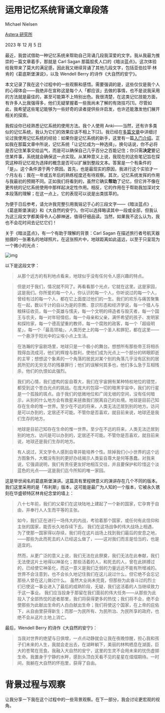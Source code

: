 # 运用记忆系统背诵文章段落

Michael Nielsen

[Astera 研究所](https://astera.org/)

2023 年 12 月 5 日

最近，我尝试借助一种记忆系统来帮助自己背诵几段我深爱的文字。我从我最为推崇的一篇文章着手，那就是 Carl Sagan 那篇脍炙人口的《暗淡蓝点》。这次体验给我带来了莫大的满足感，因此我又继续背诵了其他几段文字，包括亚伯拉罕·林肯的《葛底斯堡演说》，以及 Wendell Berry 的诗作《大自然的安宁》。

本文记录了我在这个过程中的一些观察和感悟。需要强调的是，这些仅仅是我个人的心得体会——我绝非在宣称这是每个人「都应该」去做的事情，也不是说我采用的方法就是最佳的，甚至可能算不上特别出色。我很清楚，在这类记忆技能方面，有许多人比我强得多，他们无疑掌握着一些我尚未了解的有效技巧[1]。尽管如此，我希望这些笔记能够为一些好奇的读者提供些许启发，也许还能激发他们展开相关的探索。

我假设你已经熟悉记忆系统的使用方法。我个人使用 Anki——当然，还有许多类似的记忆系统，我认为它们的效果应该不相上下[2]。我已经在[多篇文章](https://michaelnotebook.com/tag/memory.html)中详细讨论过我使用记忆系统的经验：如果你是记忆系统的新手，这里有一篇[入门介绍](https://augmentingcognition.com/ltm.html)。正如我在那篇文章中所说，记忆系统「让记忆成为一种选择」，换句话说，你不必将是否记住某事交给运气，而是可以确保自己几乎百分之百能记住；你只需**决定**要记住某件事，系统就会确保这一点实现。从某种意义上说，我现在的这些笔记旨在探究这种将记忆视为选择的概念是否可以扩展到整段文本。答案是一个有条件的「是」。这个条件源于两个原因。首先，也是最现实的原因，我进行这个实验才一个月左右：我在一年或五年后的熟练程度还有待观察。其次，记忆系统发挥的作用与我最初的预期不同。正如我们将看到的，虽然它确实**帮助**了记忆，但它并不像在更传统的记忆系统使用中那样起决定性作用。相反，它的作用在于帮助我加深对文本段落的理解；在这一点上，它的表现可以说是出类拔萃的。

为便于日后参考，请允许我完整引用我铭记于心的三段文字——《暗淡蓝点》,《葛底斯堡演说》和《大自然的安宁》。你可以选择略读其中一段或全部，但我认为这三段文字都美得令人心醉神迷，值得仔细品读。当然，如果我不这么认为，我也不会花时间去记忆它们！

关于《暗淡蓝点》，有一个有助于理解的背景：Carl Sagan 在描述旅行者号航天器拍摄的一张著名的地球照片。在这张照片中，地球距离如此遥远，以至于只呈现为一个微小的光点：

![img](https://michaelnotebook.com/memorize/assets/pbd.png)

以下是这段文字：

> 从那个远方的有利地点看来，地球似乎没有任何令人感兴趣的特点。

>

> 但是对于我们，情况就不同了。再看看那个光点，它就在这里。这是家园，这是我们。你所爱的每一个人，你认识的每一个人，你听说过的每一个人，曾经有过的每一个人，都在它上面度过他们的一生。我们的欢乐与痛苦聚集在一起，数以千计的自以为是的宗教、意识形态和经济学说，每一个猎人与粮秣征收员，每一个英雄与懦夫，每一个文明的缔造者与毁灭者，每一个国王与农夫，每一对年轻情侣，每一个母亲和父亲，满怀希望的孩子、发明家和探险家，每一个德高望重的教师，每一个腐败的政客，每一个「超级明星」，每一个「最高领袖」，人类历史上的每一个圣人和罪犯，都在这里——一个悬浮于阳光中的尘埃小点上生活。

>

> 在浩瀚的宇宙剧场里，地球只是一个极小的舞台。想想所有那些帝王将相杀戮得血流成河，他们的辉煌与胜利，使他们成为光点上一个部分的转眼即逝的主宰；想想这个象素的一个角落的居民对某个别的角落几乎没有区别的居民所犯的无穷无尽的残暴罪行；他们的误解何其多也，他们多么急于互相残杀，他们的仇恨如此强烈。

>

> 我们的心情，我们虚构的妄自尊大，我们在宇宙拥有某种特权地位的错觉，都受到这个苍白光点的挑战。在庞大的包容一切的暗黑宇宙中，我们的行星是一个孤独的斑点。由于我们的低微地位和广阔无垠的空间，没有任何暗示，从别的什么地方会有救星来拯救我们脱离自己的处境。地球是目前己知存在生命的惟一世界。至少在不远的将来，人类无法迁居到别的地方。访问是可以办到的，定居还不可能。不管你是否喜欢，就目前来说，地球还是我们生存的地方。

>

> 地球是目前己知存在生命的惟一世界。至少在不远的将来，人类无法迁居到别的地方。访问是可以办到的，定居还不可能。不管你是否喜欢，就目前来说，地球还是我们生存的地方。

>

> 有人说过，天文学令人感到自卑并能培养个性。除掉我们小小世界的这个远方图象外，大概没有别的更好办祛揭示人类妄自尊大是何等愚蠢。对我来说，它强调说明，我们有责任更友好地相互交往，并且要保护和珍惜这个淡蓝色的光点——这是我们迄今所知的唯一家园。

这是举世闻名的葛底斯堡演讲。这篇具有里程碑意义的演讲存在几个不同的版本。我们这里采用的是「布利斯」版本，这可能是最广为人知的一个版本，它被永久镌刻在华盛顿特区林肯纪念堂的墙上：

> 八十七年前，我们的父辈们在这块陆地上建起了一个新的国家，它孕育于自由，并奉行人人生而平等的主张。

>

> 如今，我们正在进行一场伟大的内战，考验着那个国家，或任何有此信仰和主张的国家，能否长久地存续下去。 我们在这场战争的伟大战场上相遇，为了使那一国家得以存续，我们将在这片战场上找到我们最后的安息之地，——那些为此而死去的人已经这么做了，——这对我们而言是恰当的，也是适宜的。

>

> 然而，从更广泛的意义上说，我们无法在此祭奠，我们无法在此奉献，我们无法使这片土地得以神圣化；那些活着的人，和死去的人，曾在此拼搏过的，已经使它神圣化，而这一意义是我们乏弱的力量远远不能有所增减的。 世界不会注意到，也不会长久地记住我们在这儿说过什么，但它绝不会忘记那些人曾在这儿做过什么。 虽然大业尚未完竟，但那些为此奋斗过的烈士们已使这一事业进入了最后的成熟阶段，无疑，我们这活着的人当继续致力于这一事业。 我们应当投身于那留在我们面前的伟大任务——从那些为此投入了全部热忱的逝者那里，我们将获得更多的热忱；我们将不会，绝不会使那些为此献出生命的人白白献出生命；我们将使这个国家，在上帝的庇佑下，从自由里获得新生；而那一为民所有、为民所治、为民所享的政府，也绝不会从这片土地上消亡。

最后，Wendell Berry 的诗作《大自然的安宁》：

> 当我对世界的绝望与日俱增，一点点动静就会让我在夜晚惊醒，担心我和孩子们未来的人生，我就会走出去，在湖畔躺下，美丽的林鸭栖息在湖面，巨大的苍鹭在觅食。我融入大自然的安宁，这里的生灵不会用未来的忧伤虚掷生命。我置身于宁静的水畔，感到头顶白天看不见的星星在熠熠期待。一时间，我躺在大自然的怀抱里，获得了自由。

# 背景过程与观察

让我分享一下我在这个过程中的一些背景观察。在下一部分，我会讨论更宏观的视角。